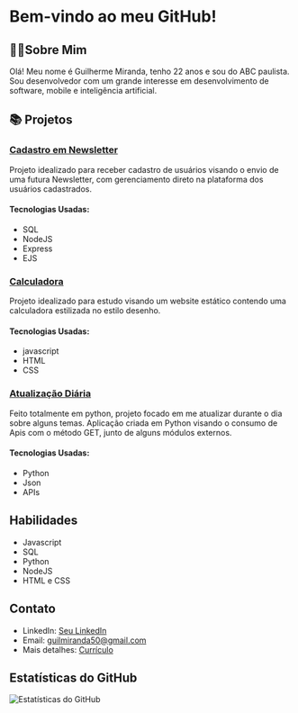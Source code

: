 # Bem-vindo ao meu GitHub!

## 🧑‍💻Sobre Mim

Olá! Meu nome é Guilherme Miranda, tenho 22 anos e sou do ABC paulista. Sou desenvolvedor com um grande interesse em desenvolvimento de software, mobile e inteligência artificial.

## 📚 Projetos

### [Cadastro em Newsletter](https://github.com/Guicod3/Newsletter_Registration)
Projeto idealizado para receber cadastro de usuários visando o envio de uma futura Newsletter, com gerenciamento direto na plataforma dos usuários cadastrados. 
#### Tecnologias Usadas:
- SQL
- NodeJS
- Express
- EJS

### [Calculadora](https://guicod3.github.io/Calculadora/index001)
Projeto idealizado para estudo visando um website estático contendo uma calculadora estilizada no estilo desenho.

#### Tecnologias Usadas:
- javascript
- HTML
- CSS

### [Atualização Diária](https://github.com/Guicod3/ProjetoAtualizacaoDiaria/blob/main/index.py)
Feito totalmente em python, projeto focado em me atualizar durante o dia sobre alguns temas. Aplicação criada em Python visando o consumo de Apis com o método GET, junto de alguns módulos externos.

#### Tecnologias Usadas:
- Python
- Json
- APIs

## Habilidades

- Javascript
- SQL
- Python
- NodeJS
- HTML e CSS

## Contato

- LinkedIn: [Seu LinkedIn](https://www.linkedin.com/in/guilhermemiranda12/)
- Email: [guilmiranda50@gmail.com](mailto:guilmiranda50@gmail.com)
- Mais detalhes: [Currículo](https://docs.google.com/document/d/18S5XlJ2guj16Cps2cl5hcjxi2FxqOS78/edit?usp=sharing&ouid=115475211786118434332&rtpof=true&sd=true)

## Estatísticas do GitHub

![Estatísticas do GitHub](https://github-readme-stats.vercel.app/api?username=Guicod3&show_icons=true&theme=radical)